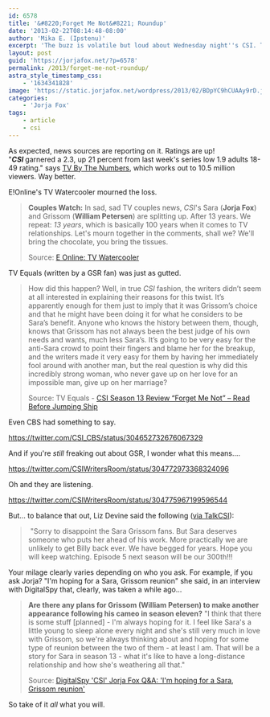 ```yaml
---
id: 6578
title: '&#8220;Forget Me Not&#8221; Roundup'
date: '2013-02-22T08:14:48-08:00'
author: 'Mika E. (Ipstenu)'
excerpt: 'The buzz is volatile but loud about Wednesday night''s CSI. Team Grissom, Team Sara, or Team GSR, everyone has an opinion.'
layout: post
guid: 'https://jorjafox.net/?p=6578'
permalink: /2013/forget-me-not-roundup/
astra_style_timestamp_css:
    - '1634341828'
image: 'https://static.jorjafox.net/wordpress/2013/02/BDpYC9hCUAAy9rD.jpeg'
categories:
    - 'Jorja Fox'
tags:
    - article
    - csi
---
```


As expected, news sources are reporting on it. Ratings are up! "<strong><em>CSI </em></strong>garnered a 2.3, up 21 percent from last week's series low 1.9 adults 18-49 rating." says <a href="http://tvbythenumbers.zap2it.com/2013/02/21/tv-ratings-wednesdayamerican-idol-down-but-still-wins-night-modern-family-survivor-csi-up-arrow-falls/170275/">TV By The Numbers</a>, which works out to 10.5 million viewers. Way better.

E!Online's TV Watercooler mourned the loss.
<blockquote><strong>Couples Watch:</strong> In sad, sad TV couples news, <em>CSI</em>'s Sara (<strong>Jorja Fox</strong>) and Grissom (<strong>William Petersen</strong>) are splitting up. After 13 years. We repeat: <em>13 years</em>, which is basically 100 years when it comes to TV relationships. Let's mourn together in the comments, shall we? We'll bring the chocolate, you bring the tissues.

Source: <a href="http://www.eonline.com/news/390253/tv-watercooler-csi-s-shocking-split-colton-haynes-arrow-debut-and-more">E Online: TV Watercooler</a></blockquote>
TV Equals (written by a GSR fan) was just as gutted.
<blockquote>How did this happen? Well, in true<em> CSI </em>fashion, the writers didn’t seem at all interested in explaining their reasons for this twist. It’s apparently enough for them just to imply that it was Grissom’s choice and that he might have been doing it for what he considers to be Sara’s benefit. Anyone who knows the history between them, though, knows that Grissom has not always been the best judge of his own needs and wants, much less Sara’s. It’s going to be very easy for the anti-Sara crowd to point their fingers and blame her for the breakup, and the writers made it very easy for them by having her immediately fool around with another man, but the real question is why did this incredibly strong woman, who never gave up on her love for an impossible man, give up on her marriage?

Source: TV Equals - <a href="http://www.tvequals.com/2013/02/21/csi-season-13-review-forget-me-not-resist-the-urge-to-jump-the-ship/">CSI Season 13 Review “Forget Me Not” – Read Before Jumping Ship</a></blockquote>
Even CBS had something to say.

https://twitter.com/CSI_CBS/status/304652732676067329

And if you're <em>still</em> freaking out about GSR, I wonder what this means....

https://twitter.com/CSIWritersRoom/status/304772973368324096

Oh and they are listening.

https://twitter.com/CSIWritersRoom/status/304775967199596544

But... to balance that out, Liz Devine said the following (<a href="http://talk.csifiles.com/showpost.php?p=1240453&amp;postcount=86">via TalkCSI</a>):
<blockquote> "Sorry to disappoint the Sara Grissom fans. But Sara deserves someone who puts her ahead of his work. More practically we are unlikely to get Billy back ever. We have begged for years. Hope you will keep watching. Episode 5 next season will be our 300th!!!</blockquote>
Your milage clearly varies depending on who you ask. For example, if you ask Jorja? "I'm hoping for a Sara, Grissom reunion" she said, in an interview with DigitalSpy that, clearly, was taken a while ago...
<blockquote><strong>Are there any plans for Grissom (William Petersen) to make another appearance following his cameo in season eleven?</strong>
"I think that there is some stuff [planned] - I'm always hoping for it. I feel like Sara's a little young to sleep alone every night and she's still very much in love with Grissom, so we're always thinking about and hoping for some type of reunion between the two of them - at least I am. That will be a story for Sara in season 13 - what it's like to have a long-distance relationship and how she's weathering all that."

Source: <a href="http://www.digitalspy.com/tv/interviews/a459941/csi-jorja-fox-qa-im-hoping-for-a-sara-grissom-reunion.html">DigitalSpy 'CSI' Jorja Fox Q&amp;A: 'I'm hoping for a Sara, Grissom reunion'</a></blockquote>
So take of it <em>all</em> what you will.